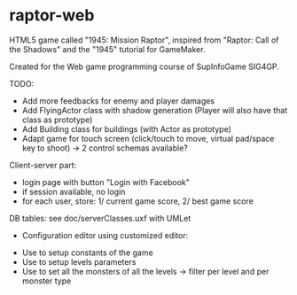 raptor-web
==========

HTML5 game called "1945: Mission Raptor", inspired from "Raptor: Call of the Shadows" and the "1945" tutorial for GameMaker.

Created for the Web game programming course of SupInfoGame SIG4GP.


TODO:
- Add more feedbacks for enemy and player damages
- Add FlyingActor class with shadow generation (Player will also have that class as prototype)
- Add Building class for buildings (with Actor as prototype)
- Adapt game for touch screen (click/touch to move, virtual pad/space key to shoot)
   -> 2 control schemas available?

Client-server part:
- login page with button "Login with Facebook"
- if session available, no login
- for each user, store: 1/ current game score, 2/ best game score

DB tables: see doc/serverClasses.uxf with UMLet

+ Configuration editor using customized editor:
- Use to setup constants of the game
- Use to setup levels parameters
- Use to set all the monsters of all the levels -> filter per level and per monster type
